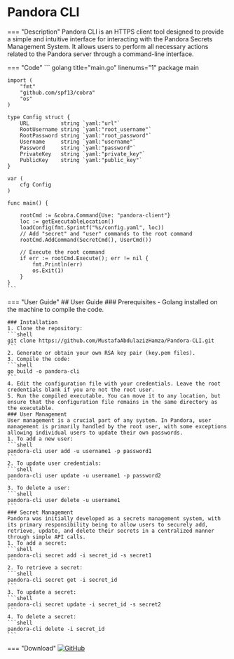 # Pandora CLI

=== "Description"
    Pandora CLI is an HTTPS client tool designed to provide a simple and intuitive interface for interacting with the Pandora Secrets Management System. It allows users to perform all necessary actions related to the Pandora server through a command-line interface.

=== "Code"
    ``` golang title="main.go" linenums="1"
    package main

    import (
        "fmt"
        "github.com/spf13/cobra"
        "os"
    )

    type Config struct {
        URL          string `yaml:"url"`
        RootUsername string `yaml:"root_username"`
        RootPassword string `yaml:"root_password"`
        Username     string `yaml:"username"`
        Password     string `yaml:"password"`
        PrivateKey   string `yaml:"private_key"`
        PublicKey    string `yaml:"public_key"`
    }

    var (
        cfg Config
    )

    func main() {

        rootCmd := &cobra.Command{Use: "pandora-client"}
        loc := getExecutableLocation()
        loadConfig(fmt.Sprintf("%s/config.yaml", loc))
        // Add "secret" and "user" commands to the root command
        rootCmd.AddCommand(SecretCmd(), UserCmd())

        // Execute the root command
        if err := rootCmd.Execute(); err != nil {
            fmt.Println(err)
            os.Exit(1)
        }
    }
    ```
=== "User Guide"
    ## User Guide
    ### Prerequisites
    - Golang installed on the machine to compile the code.

    ### Installation
    1. Clone the repository:
    ```shell
    git clone https://github.com/MustafaAbdulazizHamza/Pandora-CLI.git
    ```
    2. Generate or obtain your own RSA key pair (key.pem files).
    3. Compile the code:
    ```shell
    go build -o pandora-cli
    ```
    4. Edit the configuration file with your credentials. Leave the root credentials blank if you are not the root user.
    5. Run the compiled executable. You can move it to any location, but ensure that the configuration file remains in the same directory as the executable.
    ### User Management
    User management is a crucial part of any system. In Pandora, user management is primarily handled by the root user, with some exceptions allowing individual users to update their own passwords.
    1. To add a new user:
    ```shell
    pandora-cli user add -u username1 -p password1
    ```
    2. To update user credentials:
    ```shell
    pandora-cli user update -u username1 -p password2
    ```
    3. To delete a user:
    ```shell
    pandora-cli user delete -u username1
    ```
    ### Secret Management
    Pandora was initially developed as a secrets management system, with its primary responsibility being to allow users to securely add, retrieve, update, and delete their secrets in a centralized manner through simple API calls.
    1. To add a secret:
    ```shell
    pandora-cli secret add -i secret_id -s secret1
    ```
    2. To retrieve a secret:
    ```shell
    pandora-cli secret get -i secret_id
    ```
    3. To update a secret:
    ```shell
    pandora-cli secret update -i secret_id -s secret2
    ```
    4. To delete a secret:
    ```shell
    pandora-cli delete -i secret_id
    ```

=== "Download"
    [![GitHub](https://img.shields.io/badge/Source-GitHub-blue)](https://github.com/MustafaAbdulazizHamza/Pandora-CLI)
